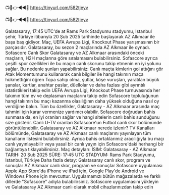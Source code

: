 📺📱👉◄◄🔴 https://tinyurl.com/582tjeyv

📺📱👉◄◄🔴 https://tinyurl.com/582tjeyv


Galatasaray, 17:45 UTC'de at Rams Park Stadyumu stadyumu, Istanbul şehir, Türkiye itibarıyla 20 Şub 2025 tarihinde başlayarak AZ Alkmaar ile başa baş gidiyor. Maç, UEFA Avrupa Ligi, Knockout Phase yarışmasının bir parçasıdır.
Galatasaray, bu sezon 2 maçlarında AZ Alkmaar ile oynadı.
Sofascore Canlı Skor Galatasaray ve AZ Alkmaar arasındaki önceki maçların, H2H maçlarına göre sıralamasını bulabilirsiniz. Sofascore ayrıca çeşitli spor özellikleri ile bu maçın canlı skorunu takip etmenin en iyi yolunu sağlar. Bu nedenle şunları yapabilirsiniz:
Canlı maçta kimlerin gol attığını gör
Atak Momentumunu kullanarak canlı bilgiler ile hangi takımın maça hükmettiğini öğren
Topa sahip olma, şutlar, köşe vuruşları, yaratılan büyük şanslar, kartlar, anahtar paslar, düellolar ve daha fazlası gibi ayrıntılı istatistikleri takip edin
UEFA Avrupa Ligi, Knockout Phase turnuvasında her takımın tüm ev ve deplasman maçlarını takip edin
Sofascore topluluğunun hangi takımın bu maçı kazanma olasılığının daha yüksek olduğuna nasıl oy verdiğine bakın.
Tüm bu özellikler, Galatasaray - AZ Alkmaar arasında maç tahmini için karar vermenize yardımcı olabilir. Sofascore doğrudan bahis sunmasa da, en iyi oranları sağlar ve hangi sitelerin canlı bahis sunduğunu size gösterir. Canlı U-TV oranları Sofascore'un Futbol canlı skor bölümünde görüntülenebilir.
Galatasaray ve AZ Alkmaar nerede izlenir? TV Kanalları bölümünde, Galatasaray ve AZ Alkmaar canlı maçlarını yayınlayan tüm kanalların listesini bulabilirsiniz. Ayrıca bahis ortaklarımız aracılığıyla bu maçı canlı yayınlayabilir veya yasal bir canlı yayın için Sofascore'daki herhangi bir bağlantıya tıklayabilirsiniz.
Maç detayları:
İSIM: Galatasaray - AZ Alkmaar
TARIH: 20 Şub 2025
SÜRE: 17:45 UTC
STADYUM: Rams Park Stadyumu, Istanbul, Türkiye
Daha fazla detay:
Galatasaray canlı skor, program ve sonuçlar
AZ Alkmaar canlı skor, program ve sonuçlar
Sofascore uygulaması Apple App Store'da iPhone ve iPad için, Google Play'de Android ve Windows Phone için mevcuttur. Uygulamamızı bütün mağazalarda ve farklı dillerde "Sofascore" adıyla bulabilirsiniz. Sofascore uygulamasını yükleyin ve Galatasaray AZ Alkmaar canlı olarak mobil cihazlarınızdan takip edin
